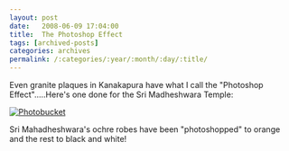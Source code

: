 ```yaml
---
layout: post
date:	2008-06-09 17:04:00
title:  The Photoshop Effect
tags: [archived-posts]
categories: archives
permalink: /:categories/:year/:month/:day/:title/
---
```

Even granite plaques in Kanakapura have what I call the "Photoshop Effect".....Here's one done for the Sri Madheshwara Temple:


<a href="http://s297.photobucket.com/albums/mm205/depontis/?action=view&current=IMG_2686.jpg" target="_blank"><img src="http://i297.photobucket.com/albums/mm205/depontis/IMG_2686.jpg" border="0" alt="Photobucket"></a>


Sri Mahadheshwara's ochre robes have been "photoshopped" to orange and the rest to black and white!
